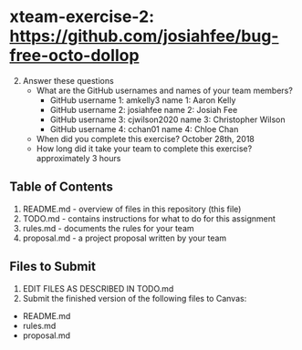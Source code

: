 # xteam-exercise-2: https://github.com/josiahfee/bug-free-octo-dollop

2. Answer these questions
   * What are the GitHub usernames and names of your team members?
       * GitHub username 1: amkelly3       name 1: Aaron Kelly
       * GitHub username 2: josiahfee      name 2: Josiah Fee
       * GitHub username 3: cjwilson2020   name 3: Christopher Wilson
       * GitHub username 4: cchan01        name 4: Chloe Chan
   * When did you complete this exercise? October 28th, 2018 
   * How long did it take your team to complete this exercise? 
    approximately 3 hours

## Table of Contents

1. README.md - overview of files in this repository (this file)
2. TODO.md - contains instructions for what to do for this assignment
3. rules.md - documents the rules for your team
4. proposal.md - a project proposal written by your team

## Files to Submit

1. EDIT FILES AS DESCRIBED IN TODO.md
2. Submit the finished version of the following files to Canvas:

* README.md
* rules.md
* proposal.md
